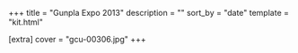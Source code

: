 +++
title = "Gunpla Expo 2013"
description = ""
sort_by = "date"
template = "kit.html"

[extra]
cover = "gcu-00306.jpg"
+++